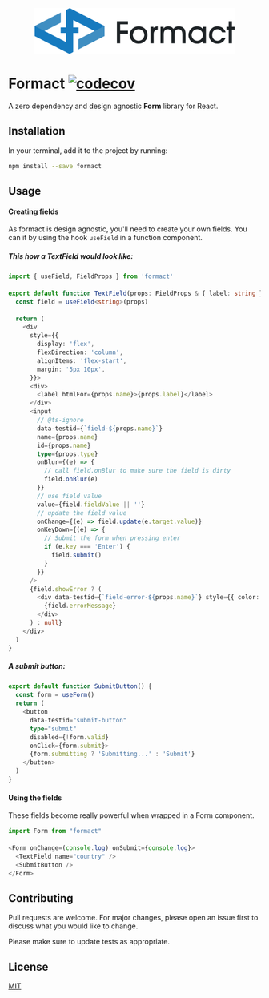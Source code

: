 <p align="center"><img src="./formact-logo.png" width="400px" /></p>

# Formact [![codecov](https://codecov.io/gh/diogoperillo/formact/branch/main/graph/badge.svg?token=MIYML221SA)](https://codecov.io/gh/diogoperillo/formact)

A zero dependency and design agnostic **Form** library for React.

## Installation

In your terminal, add it to the project by running:

```bash
npm install --save formact
```

## Usage

#### Creating fields

As formact is design agnostic, you'll need to create your own fields. You can it by using the hook `useField` in a function component.

##### This how a TextField would look like:

```typescript
import { useField, FieldProps } from 'formact'

export default function TextField(props: FieldProps & { label: string }) {
  const field = useField<string>(props)

  return (
    <div
      style={{
        display: 'flex',
        flexDirection: 'column',
        alignItems: 'flex-start',
        margin: '5px 10px',
      }}>
      <div>
        <label htmlFor={props.name}>{props.label}</label>
      </div>
      <input
        // @ts-ignore
        data-testid={`field-${props.name}`}
        name={props.name}
        id={props.name}
        type={props.type}
        onBlur={(e) => {
          // call field.onBlur to make sure the field is dirty
          field.onBlur(e)
        }}
        // use field value
        value={field.fieldValue || ''}
        // update the field value
        onChange={(e) => field.update(e.target.value)}
        onKeyDown={(e) => {
          // Submit the form when pressing enter
          if (e.key === 'Enter') {
            field.submit()
          }
        }}
      />
      {field.showError ? (
        <div data-testid={`field-error-${props.name}`} style={{ color: 'red' }}>
          {field.errorMessage}
        </div>
      ) : null}
    </div>
  )
}
```

##### A submit button:

```typescript
export default function SubmitButton() {
  const form = useForm()
  return (
    <button
      data-testid="submit-button"
      type="submit"
      disabled={!form.valid}
      onClick={form.submit}>
      {form.submitting ? 'Submitting...' : 'Submit'}
    </button>
  )
}
```

#### Using the fields

These fields become really powerful when wrapped in a Form component.

```typescript
import Form from "formact"

<Form onChange=(console.log) onSubmit={console.log}>
  <TextField name="country" />
  <SubmitButton />
</Form>
```

## Contributing

Pull requests are welcome. For major changes, please open an issue first to discuss what you would like to change.

Please make sure to update tests as appropriate.

## License

[MIT](https://choosealicense.com/licenses/mit/)

